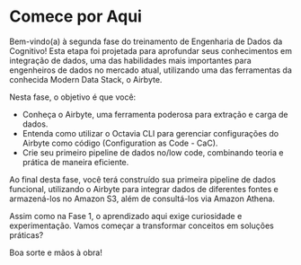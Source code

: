 # Comece por Aqui

Bem-vindo(a) à segunda fase do treinamento de Engenharia de Dados da Cognitivo! Esta etapa foi projetada para aprofundar seus conhecimentos em integração de dados, uma das habilidades mais importantes para engenheiros de dados no mercado atual, utilizando uma das ferramentas da conhecida Modern Data Stack, o Airbyte.

Nesta fase, o objetivo é que você:

- Conheça o Airbyte, uma ferramenta poderosa para extração e carga de dados.
- Entenda como utilizar o Octavia CLI para gerenciar configurações do Airbyte como código (Configuration as Code - CaC).
- Crie seu primeiro pipeline de dados no/low code, combinando teoria e prática de maneira eficiente.

Ao final desta fase, você terá construído sua primeira pipeline de dados funcional, utilizando o Airbyte para integrar dados de diferentes fontes e armazená-los no Amazon S3, além de consultá-los via Amazon Athena.

Assim como na Fase 1, o aprendizado aqui exige curiosidade e experimentação. Vamos começar a transformar conceitos em soluções práticas?

Boa sorte e mãos à obra!